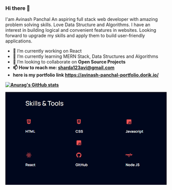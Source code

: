 ### Hi there 👋

I'am Avinash Panchal
 An aspiring full stack web developer with amazing problem solving skills. Love Data Structure and Algorithms. I have an interest in building logical and convenient features in websites. Looking forward to upgrade my skills and apply them to build user-friendly applications.



- 🔭 I’m currently working on React
- 🌱 I’m currently learning MERN Stack, Data Structures and Algorithms  
- 👯 I’m looking to collaborate on <b>Open Source Projects <b/>
- 📫 How to reach me: sharda123avi@gmail.com
- here is my portfolio link https://avinash-panchal-portfolio.dorik.io/
  
  
  
[![Anurag's GitHub stats](https://github-readme-stats.vercel.app/api?username=avinashpanchal123)](https://github.com/anuraghazra/github-readme-stats)

![Design and Developement](https://github.com/avinashpanchal123/avinashpanchal123/blob/main/skills%20and%20tools.PNG)
